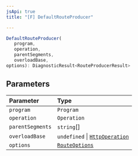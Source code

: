 ```yaml
---
jsApi: true
title: "[F] DefaultRouteProducer"

---
```

```ts
DefaultRouteProducer(
   program, 
   operation, 
   parentSegments, 
   overloadBase, 
options): DiagnosticResult<RouteProducerResult>
```

## Parameters

| Parameter | Type |
| :------ | :------ |
| `program` | `Program` |
| `operation` | `Operation` |
| `parentSegments` | `string`[] |
| `overloadBase` | `undefined` \| [`HttpOperation`](../interfaces/HttpOperation.md) |
| `options` | [`RouteOptions`](../interfaces/RouteOptions.md) |
